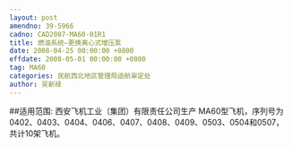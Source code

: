 ```yaml
---
layout: post
amendno: 39-5966
cadno: CAD2007-MA60-01R1
title: 燃油系统—更换离心式增压泵
date: 2008-04-25 00:00:00 +0800
effdate: 2008-05-01 00:00:00 +0800
tag: MA60
categories: 民航西北地区管理局适航审定处
author: 吴新禄
---
```


##适用范围:
西安飞机工业（集团）有限责任公司生产 MA60型飞机，序列号为 0402、0403、0404、0406、0407、0408、0409、0503、0504和0507，共计10架飞机。

